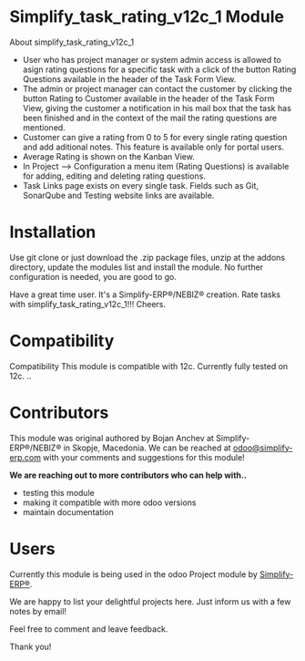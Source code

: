 # Simplify_task_rating_v12c_1 Module


About simplify_task_rating_v12c_1

- User who has project manager or system admin access is allowed to asign rating questions for a specific task with a click of the button Rating Questions available in the header of the Task Form View.
- The admin or project manager can contact the customer by clicking the button Rating to Customer available in the header of the Task Form View, giving the customer a notification in his mail box that the task has been finished and in the context of the mail the rating questions are mentioned.
- Customer can give a rating from 0 to 5 for every single rating question and add aditional notes. This feature is available only for portal users.
- Average Rating is shown on the Kanban View.
- In Project --> Configuration a menu item (Rating Questions) is available for adding, editing and deleting rating questions.
- Task Links page exists on every single task. Fields such as Git, SonarQube and Testing website links are available.

# Installation

Use git clone or just download the .zip package files, unzip at the addons directory, update the modules list and install the module. No further configuration is needed, you are good to go.

Have a great time user. It's a Simplify-ERP®/NEBIZ® creation. Rate tasks with simplify_task_rating_v12c_1!!! Cheers.

# Compatibility

Compatibility This module is compatible with 12c. Currently fully tested on 12c. ..

# Contributors

This module was original authored by Bojan Anchev at Simplify-ERP®/NEBIZ® in Skopje, Macedonia. We can be reached at odoo@simplify-erp.com with your comments and suggestions for this module!

**We are reaching out to more contributors who can help with..**

- testing this module
- making it compatible with more odoo versions
- maintain documentation

# Users

Currently this module is being used in the odoo Project module by [Simplify-ERP®](https://simplify-erp.com/).

We are happy to list your delightful projects here. Just inform us with a few notes by email!

Feel free to comment and leave feedback.

Thank you!
